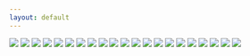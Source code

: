 ```yaml
---
layout: default
---
```


<img src="img/lifestyle/danlubbers-lifestyle-portfolio-1.jpg" data-title="" data-subtitle="" />
<img src="img/lifestyle/danlubbers-lifestyle-portfolio-2.jpg" data-title="" data-subtitle="" />
<img src="img/lifestyle/danlubbers-lifestyle-portfolio-3.jpg" data-title="" data-subtitle="" />
<img src="img/lifestyle/danlubbers-lifestyle-portfolio-4.jpg" data-title="" data-subtitle="" />
<img src="img/lifestyle/danlubbers-lifestyle-portfolio-5.jpg" data-title="" data-subtitle="" />
<img src="img/lifestyle/danlubbers-lifestyle-portfolio-6.jpg" data-title="" data-subtitle="" />
<img src="img/lifestyle/danlubbers-lifestyle-portfolio-7.jpg" data-title="" data-subtitle="" />
<img src="img/lifestyle/danlubbers-lifestyle-portfolio-8.jpg" data-title="" data-subtitle="" />
<img src="img/lifestyle/danlubbers-lifestyle-portfolio-9.jpg" data-title="" data-subtitle="" />
<img src="img/lifestyle/danlubbers-lifestyle-portfolio-10.jpg" data-title="" data-subtitle="" />
<img src="img/lifestyle/danlubbers-lifestyle-portfolio-11.jpg" data-title="" data-subtitle="" />
<img src="img/lifestyle/danlubbers-lifestyle-portfolio-12.jpg" data-title="" data-subtitle="" />
<img src="img/lifestyle/danlubbers-lifestyle-portfolio-13.jpg" data-title="" data-subtitle="" />
<img src="img/lifestyle/danlubbers-lifestyle-portfolio-14.jpg" data-title="" data-subtitle="" />
<img src="img/lifestyle/danlubbers-lifestyle-portfolio-15.jpg" data-title="" data-subtitle="" />
<img src="img/lifestyle/danlubbers-lifestyle-portfolio-16.jpg" data-title="" data-subtitle="" />
<img src="img/lifestyle/danlubbers-lifestyle-portfolio-17.jpg" data-title="" data-subtitle="" />
<img src="img/lifestyle/danlubbers-lifestyle-portfolio-18.jpg" data-title="" data-subtitle="" />
<img src="img/lifestyle/danlubbers-lifestyle-portfolio-19.jpg" data-title="" data-subtitle="" />
<img src="img/lifestyle/danlubbers-lifestyle-portfolio-20.jpg" data-title="" data-subtitle="" />
<img src="img/lifestyle/danlubbers-lifestyle-portfolio-21.jpg" data-title="" data-subtitle="" />